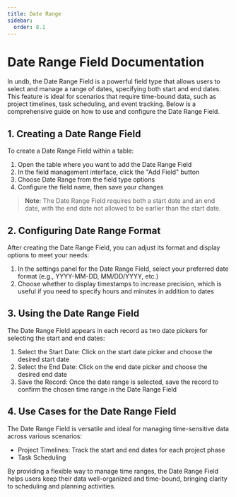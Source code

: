 ```yaml
---
title: Date Range
sidebar:
  order: 8.1
---
```


# Date Range Field Documentation

In undb, the Date Range Field is a powerful field type that allows users to select and manage a range of dates, specifying both start and end dates. This feature is ideal for scenarios that require time-bound data, such as project timelines, task scheduling, and event tracking. Below is a comprehensive guide on how to use and configure the Date Range Field.

## 1. Creating a Date Range Field

To create a Date Range Field within a table:

1. Open the table where you want to add the Date Range Field
2. In the field management interface, click the "Add Field" button
3. Choose Date Range from the field type options
4. Configure the field name, then save your changes

> **Note**: The Date Range Field requires both a start date and an end date, with the end date not allowed to be earlier than the start date.

## 2. Configuring Date Range Format

After creating the Date Range Field, you can adjust its format and display options to meet your needs:

1. In the settings panel for the Date Range Field, select your preferred date format (e.g., YYYY-MM-DD, MM/DD/YYYY, etc.)
2. Choose whether to display timestamps to increase precision, which is useful if you need to specify hours and minutes in addition to dates

## 3. Using the Date Range Field

The Date Range Field appears in each record as two date pickers for selecting the start and end dates:

1. Select the Start Date: Click on the start date picker and choose the desired start date
2. Select the End Date: Click on the end date picker and choose the desired end date
3. Save the Record: Once the date range is selected, save the record to confirm the chosen time range in the Date Range Field

## 4. Use Cases for the Date Range Field

The Date Range Field is versatile and ideal for managing time-sensitive data across various scenarios:

- Project Timelines: Track the start and end dates for each project phase
- Task Scheduling

By providing a flexible way to manage time ranges, the Date Range Field helps users keep their data well-organized and time-bound, bringing clarity to scheduling and planning activities.